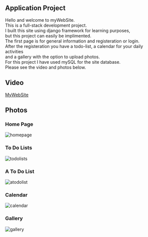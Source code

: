 ## Application Project

Hello and welcome to myWebSite.   
This is a full-stack development project.  
I built this site using django framework for learning purposes,  
but this project can easily be implimented.  
The first page is for general information and registeration or login.  
After the registeration you have a todo-list, a calendar for your daily activities   
and a gallery with the option to upload photos.  
For this project I have used mySQL for the site database.  
Please see the video and photos below.  


## Video
[MyWebSite](https://www.youtube.com/watch?v=pq5UV3e_A6k&t=1s)

## Photos

### Home Page
![homepage](https://user-images.githubusercontent.com/81361291/198885041-b7f26185-bf10-4f50-a718-a42af035353f.PNG)

### To Do Lists
![todolists](https://user-images.githubusercontent.com/81361291/198885050-8b74675b-12b0-49a0-bbd2-1c315508c31d.PNG)

### A To Do List
![atodolist](https://user-images.githubusercontent.com/81361291/198885098-f4ce7cf3-6504-4998-853b-7c2006044e39.PNG)

### Calendar
![calendar](https://user-images.githubusercontent.com/81361291/198885618-985c118f-8844-4ae2-b7be-e9e669419ffb.PNG)

### Gallery
![gallery](https://user-images.githubusercontent.com/81361291/198886069-c616836b-8d76-457f-bf2c-1fb9be66add1.PNG)
